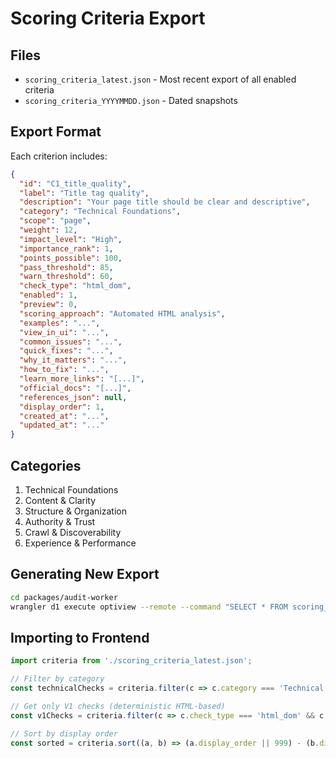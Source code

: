 # Scoring Criteria Export

## Files

- `scoring_criteria_latest.json` - Most recent export of all enabled criteria
- `scoring_criteria_YYYYMMDD.json` - Dated snapshots

## Export Format

Each criterion includes:

```json
{
  "id": "C1_title_quality",
  "label": "Title tag quality",
  "description": "Your page title should be clear and descriptive",
  "category": "Technical Foundations",
  "scope": "page",
  "weight": 12,
  "impact_level": "High",
  "importance_rank": 1,
  "points_possible": 100,
  "pass_threshold": 85,
  "warn_threshold": 60,
  "check_type": "html_dom",
  "enabled": 1,
  "preview": 0,
  "scoring_approach": "Automated HTML analysis",
  "examples": "...",
  "view_in_ui": "...",
  "common_issues": "...",
  "quick_fixes": "...",
  "why_it_matters": "...",
  "how_to_fix": "...",
  "learn_more_links": "[...]",
  "official_docs": "[...]",
  "references_json": null,
  "display_order": 1,
  "created_at": "...",
  "updated_at": "..."
}
```

## Categories

1. Technical Foundations
2. Content & Clarity
3. Structure & Organization
4. Authority & Trust
5. Crawl & Discoverability
6. Experience & Performance

## Generating New Export

```bash
cd packages/audit-worker
wrangler d1 execute optiview --remote --command "SELECT * FROM scoring_criteria WHERE enabled = 1 ORDER BY category, display_order NULLS LAST, id" --json | jq '.[0].results' > exports/scoring_criteria_latest.json
```

## Importing to Frontend

```typescript
import criteria from './scoring_criteria_latest.json';

// Filter by category
const technicalChecks = criteria.filter(c => c.category === 'Technical Foundations');

// Get only V1 checks (deterministic HTML-based)
const v1Checks = criteria.filter(c => c.check_type === 'html_dom' && c.id.includes('_'));

// Sort by display order
const sorted = criteria.sort((a, b) => (a.display_order || 999) - (b.display_order || 999));
```

